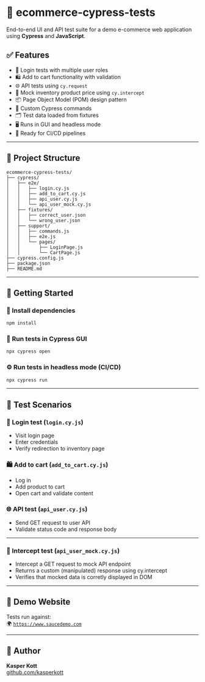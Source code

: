 # 🛒 ecommerce-cypress-tests

End-to-end UI and API test suite for a demo e-commerce web application using **Cypress** and **JavaScript**.

## ✅ Features

- 🔐 Login tests with multiple user roles
- 🛍️ Add to cart functionality with validation
- 🌐 API tests using `cy.request`
- 📍 Mock inventory product price using `cy.intercept`
- 📦 Page Object Model (POM) design pattern
- 🧩 Custom Cypress commands
- 🗂️ Test data loaded from fixtures
- 🖥️ Runs in GUI and headless mode
- 🎯 Ready for CI/CD pipelines

---

## 📁 Project Structure

```
ecommerce-cypress-tests/
├── cypress/
│   ├── e2e/                     
│   │   ├── login.cy.js
│   │   ├── add_to_cart.cy.js
│   │   ├── api_user.cy.js
│   │   └── api_user_mock.cy.js
│   ├── fixtures/               
│   │   ├── correct_user.json
│   │   └── wrong_user.json
│   ├── support/
│   │   ├── commands.js         
│   │   ├── e2e.js              
│   │   └── pages/              
│   │       ├── LoginPage.js
│   │       └── CartPage.js
├── cypress.config.js           
├── package.json                
├── README.md                   
```
---

## 🚀 Getting Started

### 🔧 Install dependencies

```bash
npm install
```

### 🧪 Run tests in Cypress GUI

```bash
npx cypress open
```

### ⚙️ Run tests in headless mode (CI/CD)

```bash
npx cypress run
```

---

## 🧪 Test Scenarios

### 🔐 Login test (`login.cy.js`)
- Visit login page
- Enter credentials
- Verify redirection to inventory page

### 🛍️ Add to cart (`add_to_cart.cy.js`)
- Log in
- Add product to cart
- Open cart and validate content

### 🌐 API test (`api_user.cy.js`)
- Send GET request to user API
- Validate status code and response body

---

### 📍 Intercept test (`api_user_mock.cy.js`)
- Intercept a GET request to mock API endpoint
- Returns a custom (manipulated) response using cy.intercept
- Verifies that mocked data is corretly displayed in DOM

---

## 🔗 Demo Website

Tests run against:  
🌍 [`https://www.saucedemo.com`](https://www.saucedemo.com)

---

## 👤 Author

**Kasper Kott**  
[github.com/kasperkott](https://github.com/kasperkott)

